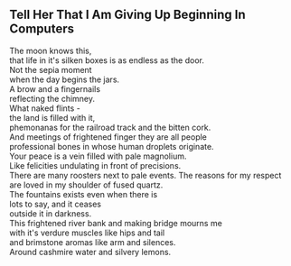 Tell Her That I Am Giving Up Beginning In Computers
---------------------------------------------------
The moon knows this,  
that life in it's silken boxes is as endless as the door.  
Not the sepia moment  
when the day begins the jars.  
A brow and a fingernails  
reflecting the chimney.  
What naked flints -  
the land is filled with it,  
phemonanas for the railroad track and the bitten cork.  
And meetings of frightened finger they are all people  
professional bones in whose human droplets originate.  
Your peace is a vein filled with pale magnolium.  
Like felicities undulating in front of precisions.  
There are many roosters next to pale events. The reasons for my respect  
are loved in my shoulder of fused quartz.  
The fountains exists even when there is  
lots to say, and it ceases  
outside it in darkness.  
This frightened river bank and making bridge mourns me  
with it's verdure muscles like hips and tail  
and brimstone aromas like arm and silences.  
Around cashmire water and silvery lemons.  
